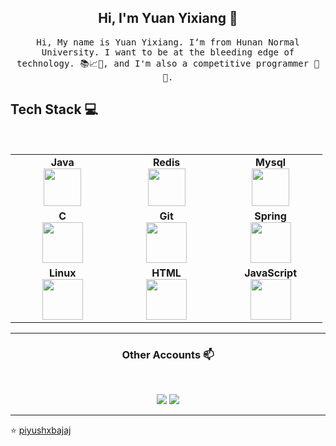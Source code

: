 
<h2 align="center"> Hi, I'm Yuan Yixiang 👋 <br/> </h2> 



<p align="center"> <samp>Hi, My name is Yuan Yixiang. I‘m from Hunan Normal University. I want to be at the bleeding edge of technology. 📚📈🔬, and I'm also a competitive programmer 🤩 🎈. 
   
  
  
## Tech Stack :computer:

<br>
<table>
<tbody>
 <tr>
<td align="center" width="20%">
<span><b><center>Java</center></b></span> 
<img height=60px src=https://img.icons8.com/ios/50/4a90e2/java-coffee-cup-logo--v1.png">
</td>

<td align="center" width="20%">
<span><b><center>Redis</center></b></span> 
<img height=60px src="https://img.icons8.com/color/48/000000/redis.png"> 
</td>

<td align="center" width="20%">
<span><b><center>Mysql</center></b></span> 
<img height=60px src="https://img.icons8.com/color/48/000000/mysql-logo.png"> 
</td>
</tr>

<tr>
<td align="center" width="20%">
<span><b><center>C</center></b></span> 
<img height=65px src="https://img.icons8.com/ios/50/000000/circled-c.png"> 
</td>

<td align="center" width="20%">
<span><b><center>Git</center></b></span> 
<img height=65px src="https://img.icons8.com/ios-glyphs/2x/github-2.png"> 
</td>

<td align="center" width="20%">
<span><b><center>Spring</center></b></span> 
<img height=65px src="https://img.icons8.com/color/48/000000/spring-logo.png"> 
</td>
</tr>

<tr>
<td align="center" width="20%">
<span><b><center>Linux</center></b></span> 
<img height=65px src="https://img.icons8.com/color/48/000000/linux.png"> 
</td>

<td align="center" width="20%">
<span><b><center>HTML</center></b></span> 
<img height=65px src="https://img.icons8.com/color/2x/html-5.png"> 
</td>



<td align="center" width="20%">
<span><b><center>JavaScript</center></b></span> 
<img height=65px src="https://img.icons8.com/color/2x/javascript.png"> 
</td>
</tr>


</tbody>
</table>

____



<h3 align="center"> Other Accounts 📫 </h3>
<br />
<p align="center">
<a href=""><img src="https://img.shields.io/badge/linkedin-%230077B5.svg?&style=for-the-badge&logo=linkedin&logoColor=white"/></a>
<a href=""><img src="https://img.shields.io/badge/instagram-%23E4405F.svg?&style=for-the-badge&logo=instagram&logoColor=white"/></a>

</p>

____


<p align="center">

⭐️ [piyushxbajaj](https://github.com/piyushxbajaj)

</p>


<!--
**yuanyixiang/yuanyixiang** is a ✨ _special_ ✨ repository because its `README.md` (this file) appears on your GitHub profile.

Here are some ideas to get you started:

- 🔭 I’m currently working on ...
- 🌱 I’m currently learning ...
- 👯 I’m looking to collaborate on ...
- 🤔 I’m looking for help with ...
- 💬 Ask me about ...
- 📫 How to reach me: ...
- 😄 Pronouns: ...
- ⚡ Fun fact: ...
-->
